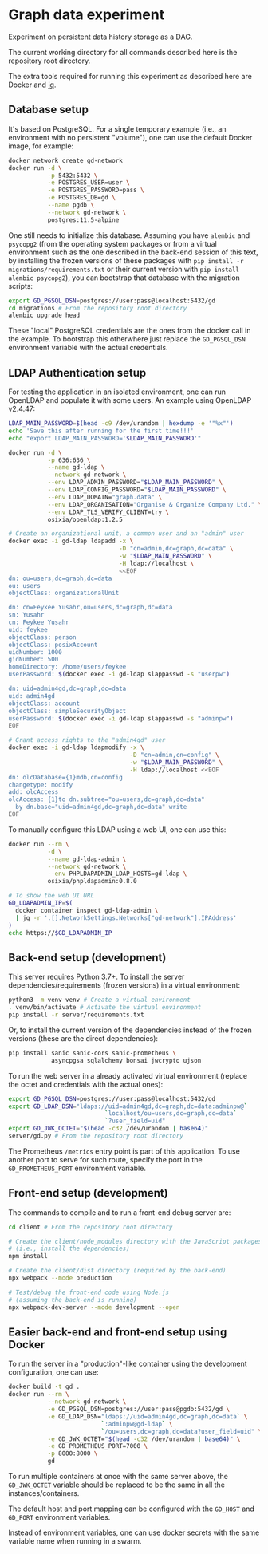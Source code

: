 # Graph data experiment

Experiment on persistent data history storage as a DAG.

The current working directory for all commands described here
is the repository root directory.

The extra tools required for running this experiment as described here
are Docker and [jq](https://github.com/stedolan/jq).


## Database setup

It's based on PostgreSQL.
For a single temporary example
(i.e., an environment with no persistent "volume"),
one can use the default Docker image, for example:

```bash
docker network create gd-network
docker run -d \
           -p 5432:5432 \
           -e POSTGRES_USER=user \
           -e POSTGRES_PASSWORD=pass \
           -e POSTGRES_DB=gd \
           --name pgdb \
           --network gd-network \
           postgres:11.5-alpine
```

One still needs to initialize this database.
Assuming you have ``alembic`` and ``psycopg2``
(from the operating system packages
 or from a virtual environment
 such as the one described in the back-end session of this text,
 by installing the frozen versions of these packages
 with ``pip install -r migrations/requirements.txt``
 or their current version
 with ``pip install alembic psycopg2``),
you can bootstrap that database with the migration scripts:

```bash
export GD_PGSQL_DSN=postgres://user:pass@localhost:5432/gd
cd migrations # From the repository root directory
alembic upgrade head
```

These "local" PostgreSQL credentials are the ones
from the docker call in the example.
To bootstrap this otherwhere
just replace the `GD_PGSQL_DSN` environment variable
with the actual credentials.


## LDAP Authentication setup

For testing the application in an isolated environment,
one can run OpenLDAP and populate it with some users.
An example using OpenLDAP v2.4.47:

```bash
LDAP_MAIN_PASSWORD=$(head -c9 /dev/urandom | hexdump -e '"%x"')
echo 'Save this after running for the first time!!!'
echo "export LDAP_MAIN_PASSWORD='$LDAP_MAIN_PASSWORD'"

docker run -d \
           -p 636:636 \
           --name gd-ldap \
           --network gd-network \
           --env LDAP_ADMIN_PASSWORD="$LDAP_MAIN_PASSWORD" \
           --env LDAP_CONFIG_PASSWORD="$LDAP_MAIN_PASSWORD" \
           --env LDAP_DOMAIN="graph.data" \
           --env LDAP_ORGANISATION="Organise & Organize Company Ltd." \
           --env LDAP_TLS_VERIFY_CLIENT=try \
           osixia/openldap:1.2.5

# Create an organizational unit, a common user and an "admin" user
docker exec -i gd-ldap ldapadd -x \
                               -D "cn=admin,dc=graph,dc=data" \
                               -w "$LDAP_MAIN_PASSWORD" \
                               -H ldap://localhost \
                               <<EOF
dn: ou=users,dc=graph,dc=data
ou: users
objectClass: organizationalUnit

dn: cn=Feykee Yusahr,ou=users,dc=graph,dc=data
sn: Yusahr
cn: Feykee Yusahr
uid: feykee
objectClass: person
objectClass: posixAccount
uidNumber: 1000
gidNumber: 500
homeDirectory: /home/users/feykee
userPassword: $(docker exec -i gd-ldap slappasswd -s "userpw")

dn: uid=admin4gd,dc=graph,dc=data
uid: admin4gd
objectClass: account
objectClass: simpleSecurityObject
userPassword: $(docker exec -i gd-ldap slappasswd -s "adminpw")
EOF

# Grant access rights to the "admin4gd" user
docker exec -i gd-ldap ldapmodify -x \
                                  -D "cn=admin,cn=config" \
                                  -w "$LDAP_MAIN_PASSWORD" \
                                  -H ldap://localhost <<EOF
dn: olcDatabase={1}mdb,cn=config
changetype: modify
add: olcAccess
olcAccess: {1}to dn.subtree="ou=users,dc=graph,dc=data"
  by dn.base="uid=admin4gd,dc=graph,dc=data" write
EOF
```

To manually configure this LDAP using a web UI, one can use this:

```bash
docker run --rm \
           -d \
           --name gd-ldap-admin \
           --network gd-network \
           --env PHPLDAPADMIN_LDAP_HOSTS=gd-ldap \
           osixia/phpldapadmin:0.8.0

# To show the web UI URL
GD_LDAPADMIN_IP=$(
  docker container inspect gd-ldap-admin \
  | jq -r '.[].NetworkSettings.Networks["gd-network"].IPAddress'
)
echo https://$GD_LDAPADMIN_IP
```


## Back-end setup (development)

This server requires Python 3.7+.
To install the server dependencies/requirements (frozen versions)
in a virtual environment:

```bash
python3 -m venv venv # Create a virtual environment
. venv/bin/activate # Activate the virtual environment
pip install -r server/requirements.txt
```

Or, to install the current version of the dependencies
instead of the frozen versions
(these are the direct dependencies):

```bash
pip install sanic sanic-cors sanic-prometheus \
            asyncpgsa sqlalchemy bonsai jwcrypto ujson
```

To run the web server in a already activated virtual environment
(replace the octet and credentials with the actual ones):

```bash
export GD_PGSQL_DSN=postgres://user:pass@localhost:5432/gd
export GD_LDAP_DSN="ldaps://uid=admin4gd,dc=graph,dc=data:adminpw@`
                           `localhost/ou=users,dc=graph,dc=data`
                           `?user_field=uid"
export GD_JWK_OCTET="$(head -c32 /dev/urandom | base64)"
server/gd.py # From the repository root directory
```

The Prometheus `/metrics` entry point is part of this application.
To use another port to serve for such route,
specify the port in the `GD_PROMETHEUS_PORT` environment variable.


## Front-end setup (development)

The commands to compile and to run a front-end debug server are:

```bash
cd client # From the repository root directory

# Create the client/node_modules directory with the JavaScript packages
# (i.e., install the dependencies)
npm install

# Create the client/dist directory (required by the back-end)
npx webpack --mode production

# Test/debug the front-end code using Node.js
# (assuming the back-end is running)
npx webpack-dev-server --mode development --open
```


## Easier back-end and front-end setup using Docker

To run the server in a "production"-like container
using the development configuration,
one can use:

```bash
docker build -t gd .
docker run --rm \
           --network gd-network \
           -e GD_PGSQL_DSN=postgres://user:pass@pgdb:5432/gd \
           -e GD_LDAP_DSN="ldaps://uid=admin4gd,dc=graph,dc=data` \
                          `:adminpw@gd-ldap` \
                          `/ou=users,dc=graph,dc=data?user_field=uid" \
           -e GD_JWK_OCTET="$(head -c32 /dev/urandom | base64)" \
           -e GD_PROMETHEUS_PORT=7000 \
           -p 8000:8000 \
           gd
```

To run multiple containers at once with the same server above,
the `GD_JWK_OCTET` variable should be replaced
to be the same in all the instances/containers.

The default host and port mapping can be configured
with the `GD_HOST` and `GD_PORT` environment variables.

Instead of environment variables,
one can use docker secrets with the same variable name
when running in a swarm.
